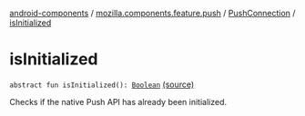 [android-components](../../index.md) / [mozilla.components.feature.push](../index.md) / [PushConnection](index.md) / [isInitialized](./is-initialized.md)

# isInitialized

`abstract fun isInitialized(): `[`Boolean`](https://kotlinlang.org/api/latest/jvm/stdlib/kotlin/-boolean/index.html) [(source)](https://github.com/mozilla-mobile/android-components/blob/master/components/feature/push/src/main/java/mozilla/components/feature/push/Connection.kt#L83)

Checks if the native Push API has already been initialized.


